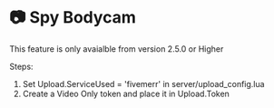 # 📷 Spy Bodycam 

This feature is only avaialble from version 2.5.0 or Higher

Steps: 
1. Set Upload.ServiceUsed = 'fivemerr' in server/upload_config.lua
2. Create a Video Only token and place it in Upload.Token 
